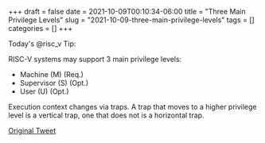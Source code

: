 +++ 
draft = false
date = 2021-10-09T00:10:34-06:00
title = "Three Main Privilege Levels"
slug = "2021-10-09-three-main-privilege-levels" 
tags = []
categories = []
+++

Today's @risc_v Tip:

RISC-V systems may support 3 main privilege levels:
- Machine (M) (Req.)
- Supervisor (S) (Opt.)
- User (U) (Opt.)

Execution context changes via traps. A trap that moves to a higher privilege level is a vertical trap, one that does not is a horizontal trap.

[Original Tweet](https://twitter.com/hasheddan/status/1446830071944208387?s=20)